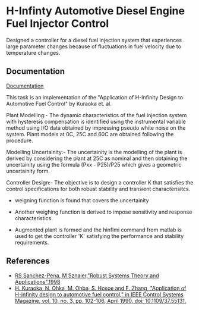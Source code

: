 
# H-Infinty Automotive Diesel Engine Fuel Injector Control

Designed a controller for a diesel fuel injection system that experiences large parameter changes because of fluctuations in fuel velocity due to temperature changes.





## Documentation

[Documentation](https://ieeexplore.ieee.org/abstract/document/55131)

This task is an implementation of the "Application of H-Infinity Design to Automotive Fuel Control" by Kuraoka et. al.

Plant Modelling:-
The dynamic characteristics of the fuel injection system with hysteresis compensation is identified using the instrumental variable method using I/O data obtained by impressing pseudo white noise on the system. Plant models at 0C, 25C and 60C are obtained following the procedure.

Modelling Uncertainity:-
The uncertainity is the modelling of the plant is derived by considering the plant at 25C as nominal and then obtaining the uncertainity using the formula (Pxx - P25)/P25 which gives a geometric uncertainity form.

Controller Design:-
The objective is to design a controller K that satisfies the control specifications for both robust stability and transient characterisitcs. 

- weigning function is found that covers the uncertainity 

- Another weighing function is derived to impose sensitivity and  response characteristics.

- Augmented plant is formed and the hinflmi command from matlab is used to get the controller 'K' satisfying the performance and stability requirements. 




## References

 - [RS Sanchez-Pena, M Sznaier,"Robust Systems Theory and Applications",1998](https://dl.acm.org/doi/abs/10.5555/551467)
 - [H. Kuraoka, N. Ohka, M. Ohba, S. Hosoe and F. Zhang, "Application of H-infinity design to automotive fuel control," in IEEE Control Systems Magazine, vol. 10, no. 3, pp. 102-106, April 1990, doi: 10.1109/37.55131.](https://ieeexplore.ieee.org/abstract/document/55131)


